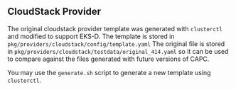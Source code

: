 ## CloudStack Provider

The original cloudstack provider template was generated with `clusterctl` and modified to support EKS-D. The template
is stored in `pkg/providers/cloudstack/config/template.yaml` The original file is stored in
`pkg/providers/cloudstack/testdata/original_414.yaml` so it can be used to compare against the files generated with
 future versions of CAPC.

You may use the `generate.sh` script to generate a new template using `clusterctl`.


